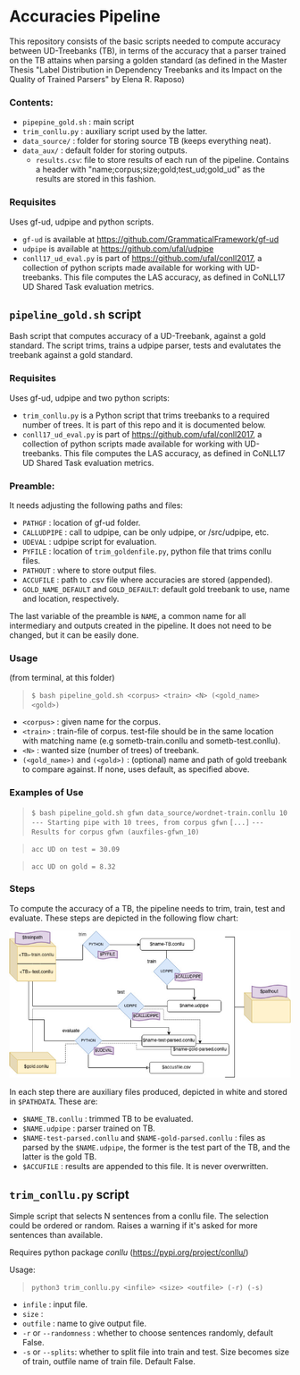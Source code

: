 # Accuracies Pipeline
This repository consists of the basic scripts needed to compute accuracy between UD-Treebanks (TB), in terms of the accuracy that a parser trained on the TB attains when parsing a golden standard (as defined in the Master Thesis "Label Distribution in Dependency Treebanks and its Impact on the Quality of Trained Parsers" by Elena R. Raposo)

### Contents:
- `pipepine_gold.sh` : main script
- `trim_conllu.py` : auxiliary script used by the latter.
- `data_source/` : folder for storing source TB (keeps everything neat).
- `data_aux/` : default folder for storing outputs.
    - `results.csv`: file to store results of each run of the pipeline. Contains a header with "name;corpus;size;gold;test_ud;gold_ud" as the results are stored in this fashion.

### Requisites
Uses gf-ud, udpipe and python scripts.
- `gf-ud` is available at https://github.com/GrammaticalFramework/gf-ud
- `udpipe` is available at https://github.com/ufal/udpipe
- `conll17_ud_eval.py` is part of https://github.com/ufal/conll2017, a collection of python scripts made available for working with UD-treebanks. This file computes the LAS accuracy, as defined in CoNLL17 UD Shared Task evaluation metrics.

## `pipeline_gold.sh` script

Bash script that computes accuracy of a UD-Treebank, against a gold standard. The script trims, trains a udpipe parser, tests and evalutates the treebank against a gold standard.

### Requisites
Uses gf-ud, udpipe and two python scripts:
- `trim_conllu.py` is a Python script that trims treebanks to a required number of trees. It is part of this repo and it is documented below.
- `conll17_ud_eval.py` is part of https://github.com/ufal/conll2017, a collection of python scripts made available for working with UD-treebanks. This file computes the LAS accuracy, as defined in CoNLL17 UD Shared Task evaluation metrics.


### Preamble:
It needs adjusting the following paths and files:

- `PATHGF` : location of gf-ud folder.
- `CALLUDPIPE` : call to udpipe, can be only udpipe, or /src/udpipe, etc.
- `UDEVAL` : udpipe script for evaluation.
- `PYFILE` : location of `trim_goldenfile.py`, python file that trims conllu files.
- `PATHOUT` : where to store  output files.
- `ACCUFILE` : path to .csv file where accuracies are stored (appended).
- `GOLD_NAME_DEFAULT` and `GOLD_DEFAULT`: default gold treebank to use, name and location, respectively.

The last variable of the preamble is `NAME`, a common name for all intermediary and outputs created in the pipeline. It does not need to be changed, but it can be easily done.

### Usage
(from terminal, at this folder)
>`$ bash pipeline_gold.sh <corpus> <train> <N> (<gold_name> <gold>)`

- `<corpus>` : given name for the corpus.
- `<train>` : train-file of corpus. test-file should be in the same location with matching name (e.g sometb-train.conllu and sometb-test.conllu).
- `<N>` : wanted size (number of trees) of treebank.
- `(<gold_name>)` and `(<gold>)` : (optional) name and path of gold treebank to compare against. If none, uses default, as specified above.

### Examples of Use
> `$ bash pipeline_gold.sh gfwn data_source/wordnet-train.conllu 10`
>`--- Starting pipe with 10 trees, from corpus gfwn`
`[...]`
> `--- Results for corpus gfwn (auxfiles-gfwn_10)`

> `acc UD on test = 30.09`

> `acc UD on gold = 8.32`

### Steps
To compute the accuracy of a TB, the pipeline needs to trim, train, test and evaluate. These steps are depicted in the following flow chart:

![](flowchart.jpg)

In each step there are auxiliary files produced, depicted in white and stored in `$PATHDATA`. These are:

- `$NAME_TB.conllu` : trimmed TB to be evaluated.
- `$NAME.udpipe` : parser trained on TB.
- `$NAME-test-parsed.conllu` and `$NAME-gold-parsed.conllu` : files as parsed by the `$NAME.udpipe`, the former is the test part of the TB, and the latter is the gold TB.
- `$ACCUFILE` : results are appended to this file. It is never overwritten.

## `trim_conllu.py` script
Simple script that selects N sentences from a conllu file. The selection could be ordered or random. Raises a warning if it's asked for more sentences than available.

Requires python package _conllu_ (https://pypi.org/project/conllu/)

Usage:
> `python3 trim_conllu.py <infile> <size> <outfile> (-r) (-s)`

- `infile` : input file.
- `size` :
- `outfile` : name to give output file. 
- `-r` or `--randomness` : whether to choose sentences randomly, default False.
- `-s` or `--splits`: whether to split file into train and test. Size becomes size of train, outfile name of train file. Default False.

